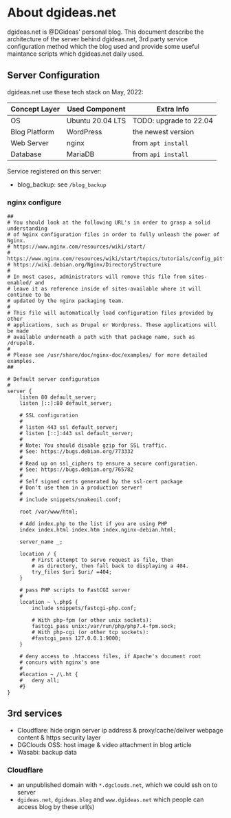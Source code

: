 # About dgideas.net
dgideas.net is @DGideas' personal blog. This document describe the architecture of the server behind dgideas.net, 3rd party service configuration method which the blog used and provide some useful maintance scripts which dgideas.net daily used.

## Server Configuration
dgideas.net use these tech stack on May, 2022:

| Concept Layer | Used Component | Extra Info |
| --- | --- | --- |
| OS | Ubuntu 20.04 LTS | TODO: upgrade to 22.04 |
| Blog Platform | WordPress | the newest version |
| Web Server | nginx | from `apt install` |
| Database | MariaDB | from `api install` |

Service registered on this server:
* blog_backup: see `/blog_backup`

### nginx configure
```
##
# You should look at the following URL's in order to grasp a solid understanding
# of Nginx configuration files in order to fully unleash the power of Nginx.
# https://www.nginx.com/resources/wiki/start/
# https://www.nginx.com/resources/wiki/start/topics/tutorials/config_pitfalls/
# https://wiki.debian.org/Nginx/DirectoryStructure
#
# In most cases, administrators will remove this file from sites-enabled/ and
# leave it as reference inside of sites-available where it will continue to be
# updated by the nginx packaging team.
#
# This file will automatically load configuration files provided by other
# applications, such as Drupal or Wordpress. These applications will be made
# available underneath a path with that package name, such as /drupal8.
#
# Please see /usr/share/doc/nginx-doc/examples/ for more detailed examples.
##

# Default server configuration
#
server {
	listen 80 default_server;
	listen [::]:80 default_server;

	# SSL configuration
	#
	# listen 443 ssl default_server;
	# listen [::]:443 ssl default_server;
	#
	# Note: You should disable gzip for SSL traffic.
	# See: https://bugs.debian.org/773332
	#
	# Read up on ssl_ciphers to ensure a secure configuration.
	# See: https://bugs.debian.org/765782
	#
	# Self signed certs generated by the ssl-cert package
	# Don't use them in a production server!
	#
	# include snippets/snakeoil.conf;

	root /var/www/html;

	# Add index.php to the list if you are using PHP
	index index.html index.htm index.nginx-debian.html;

	server_name _;

	location / {
		# First attempt to serve request as file, then
		# as directory, then fall back to displaying a 404.
		try_files $uri $uri/ =404;
	}

	# pass PHP scripts to FastCGI server
	#
	location ~ \.php$ {
		include snippets/fastcgi-php.conf;
	
		# With php-fpm (or other unix sockets):
		fastcgi_pass unix:/var/run/php/php7.4-fpm.sock;
		# With php-cgi (or other tcp sockets):
		#fastcgi_pass 127.0.0.1:9000;
	}

	# deny access to .htaccess files, if Apache's document root
	# concurs with nginx's one
	#
	#location ~ /\.ht {
	#	deny all;
	#}
}
```

## 3rd services
* Cloudflare: hide origin server ip address & proxy/cache/deliver webpage content & https security layer
* DGClouds OSS: host image & video attachment in blog article
* Wasabi: backup data

### Cloudflare
* an unpublished domain with `*.dgclouds.net`, which we could ssh on to server
* `dgideas.net`, `dgideas.blog` and `www.dgideas.net` which people can access blog by these url(s)
